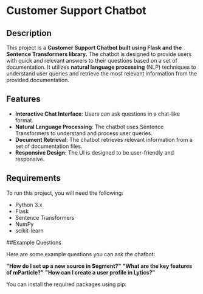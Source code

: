 # Customer Support Chatbot

## Description

This project is a **Customer Support Chatbot built using Flask and the Sentence Transformers library.** The chatbot is designed to provide users with quick and relevant answers to their questions based on a set of documentation. It utilizes **natural language processing** (NLP) techniques to understand user queries and retrieve the most relevant information from the provided documentation.

## Features

- **Interactive Chat Interface**: Users can ask questions in a chat-like format.
- **Natural Language Processing**: The chatbot uses Sentence Transformers to understand and process user queries.
- **Document Retrieval**: The chatbot retrieves relevant information from a set of documentation files.
- **Responsive Design**: The UI is designed to be user-friendly and responsive.

## Requirements

To run this project, you will need the following:

- Python 3.x
- Flask
- Sentence Transformers
- NumPy
- scikit-learn

##Example Questions

Here are some example questions you can ask the chatbot:

**"How do I set up a new source in Segment?"**
**"What are the key features of mParticle?"**
**"How can I create a user profile in Lytics?"**

You can install the required packages using pip:


